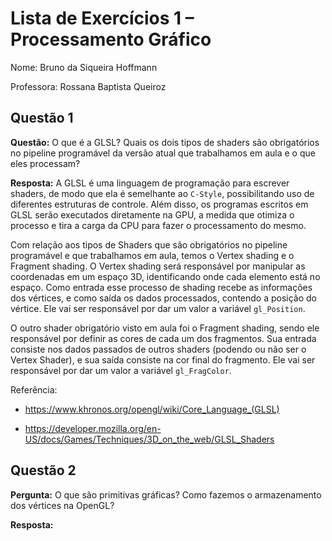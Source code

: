 # Lista de Exercícios 1 – Processamento Gráfico

Nome: Bruno da Siqueira Hoffmann

Professora: Rossana Baptista Queiroz

## Questão 1

**Questão:** O que é a GLSL? Quais os dois tipos de shaders são obrigatórios no pipeline programável da versão atual que trabalhamos em aula e o que eles processam? 

**Resposta:** A GLSL é uma linguagem de programação para escrever shaders, de modo que ela é semelhante ao `C-Style`, possibilitando uso de diferentes estruturas de controle. Além disso, os programas escritos em GLSL serão executados diretamente na GPU, a medida que otimiza o processo e tira a carga da CPU para fazer o processamento do mesmo.

Com relação aos tipos de Shaders que são obrigatórios no pipeline programável e que trabalhamos em aula, temos o Vertex shading e o Fragment shading. O Vertex shading será responsável por manipular as coordenadas em um espaço 3D, identificando onde cada elemento está no espaço. Como entrada esse processo de shading recebe as informações dos vértices, e como saída os dados processados, contendo a posição do vértice. Ele vai ser responsável por dar um valor a variável `gl_Position`.

O outro shader obrigatório visto em aula foi o Fragment shading, sendo ele responsável por definir as cores de cada um dos fragmentos. Sua entrada consiste nos dados passados de outros shaders (podendo ou não ser o Vertex Shader), e sua saída consiste na cor final do fragmento. Ele vai ser responsável por dar um valor a variável `gl_FragColor`.

Referência: 
- https://www.khronos.org/opengl/wiki/Core_Language_(GLSL)

- https://developer.mozilla.org/en-US/docs/Games/Techniques/3D_on_the_web/GLSL_Shaders

## Questão 2

**Pergunta:** O que são primitivas gráficas? Como fazemos o armazenamento dos vértices na OpenGL?

**Resposta:**